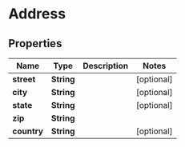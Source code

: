 
# Address

## Properties
Name | Type | Description | Notes
------------ | ------------- | ------------- | -------------
**street** | **String** |  |  [optional]
**city** | **String** |  |  [optional]
**state** | **String** |  |  [optional]
**zip** | **String** |  | 
**country** | **String** |  |  [optional]



